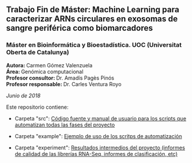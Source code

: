 <h2>Trabajo Fin de Máster: Machine Learning para caracterizar ARNs circulares en exosomas de sangre periférica como biomarcadores</h2>
<h3>Máster en Bioinformática y Bioestadística. UOC (Universitat Oberta de Catalunya)</h3>

<b>Autora: </b> Carmen Gómez Valenzuela     
<b>Área: </b> Genómica computacional     
<b>Profesor consultor: </b> Dr. Amadís Pagès Pinós    
<b>Profesor responsable: </b> Dr. Carles Ventura Royo     

<i>Junio de 2018</i>

Este repositorio contiene:              

- Carpeta "src": <a href="https://github.com/carmengmz/circRNA/tree/master/src" target="_blank">
          Código fuente y manual de usuario para los scripts que automatizan todas las fases del proyecto</a>

- Carpeta "example": <a href="https://github.com/carmengmz/circRNA/tree/master/example" target="_blank"> 
          Ejemplo de uso de los scritps de automatización </a>
          
- Carpeta "experiment": <a href="https://github.com/carmengmz/circRNA/tree/master/experiment/" target="_blank">
          Resultados intermedios del proyecto (informes de calidad de las librerías RNA-Seq, informes de clasificación, etc) </a>
          
      

